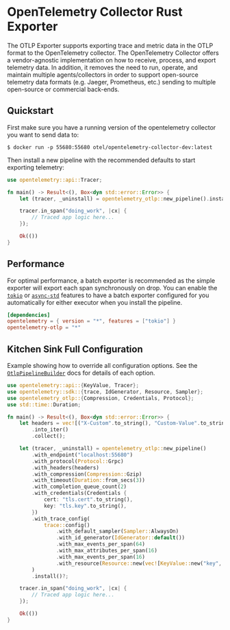 # OpenTelemetry Collector Rust Exporter

The OTLP Exporter supports exporting trace and metric data in the OTLP format to
the OpenTelemetry collector. The OpenTelemetry Collector offers a
vendor-agnostic implementation on how to receive, process, and export telemetry
data. In addition, it removes the need to run, operate, and maintain multiple
agents/collectors in order to support open-source telemetry data formats (e.g.
Jaeger, Prometheus, etc.) sending to multiple open-source or commercial
back-ends.

## Quickstart

First make sure you have a running version of the opentelemetry collector you
want to send data to:

```shell
$ docker run -p 55680:55680 otel/opentelemetry-collector-dev:latest
```

Then install a new pipeline with the recommended defaults to start exporting
telemetry:

```rust
use opentelemetry::api::Tracer;

fn main() -> Result<(), Box<dyn std::error::Error>> {
    let (tracer, _uninstall) = opentelemetry_otlp::new_pipeline().install()?;

    tracer.in_span("doing_work", |cx| {
        // Traced app logic here...
    });

    Ok(())
}
```
## Performance

For optimal performance, a batch exporter is recommended as the simple
exporter will export each span synchronously on drop. You can enable the
[`tokio`] or [`async-std`] features to have a batch exporter configured for
you automatically for either executor when you install the pipeline.

```toml
[dependencies]
opentelemetry = { version = "*", features = ["tokio"] }
opentelemetry-otlp = "*"
```

[`tokio`]: https://tokio.rs
[`async-std`]: https://async.rs

## Kitchen Sink Full Configuration

Example showing how to override all configuration options. See the
[`OtlpPipelineBuilder`] docs for details of each option.

[`OtlpPipelineBuilder`]: struct.OtlpPipelineBuilder.html

```rust
use opentelemetry::api::{KeyValue, Tracer};
use opentelemetry::sdk::{trace, IdGenerator, Resource, Sampler};
use opentelemetry_otlp::{Compression, Credentials, Protocol};
use std::time::Duration;

fn main() -> Result<(), Box<dyn std::error::Error>> {
    let headers = vec![("X-Custom".to_string(), "Custom-Value".to_string())]
        .into_iter()
        .collect();

    let (tracer, _uninstall) = opentelemetry_otlp::new_pipeline()
        .with_endpoint("localhost:55680")
        .with_protocol(Protocol::Grpc)
        .with_headers(headers)
        .with_compression(Compression::Gzip)
        .with_timeout(Duration::from_secs(3))
        .with_completion_queue_count(2)
        .with_credentials(Credentials {
            cert: "tls.cert".to_string(),
            key: "tls.key".to_string(),
        })
        .with_trace_config(
            trace::config()
                .with_default_sampler(Sampler::AlwaysOn)
                .with_id_generator(IdGenerator::default())
                .with_max_events_per_span(64)
                .with_max_attributes_per_span(16)
                .with_max_events_per_span(16)
                .with_resource(Resource::new(vec![KeyValue::new("key", "value")])),
        )
        .install()?;

    tracer.in_span("doing_work", |cx| {
        // Traced app logic here...
    });

    Ok(())
}
```

